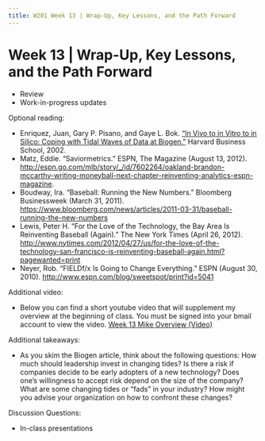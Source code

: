 ```yaml
---
title: W201 Week 13 | Wrap-Up, Key Lessons, and the Path Forward
---
```


# Week 13 | Wrap-Up, Key Lessons, and the Path Forward
* Review
* Work-in-progress updates


Optional reading:
* Enriquez, Juan, Gary P. Pisano, and Gaye L. Bok. [“In Vivo to in Vitro to in Silico: Coping with Tidal Waves of Data at Biogen.”](./../Study.net/In_Vivo_to_in_Vitro_to_in_Silico__Coping_with_Tidal_Waves_of_Data_at_Biogen.pdf) Harvard Business School, 2002. 
* Matz, Eddie. “Saviormetrics.” ESPN, The Magazine (August 13, 2012). http://espn.go.com/mlb/story/_/id/7602264/oakland-brandon-mccarthy-writing-moneyball-next-chapter-reinventing-analytics-espn-magazine.
* Boudway, Ira. “Baseball: Running the New Numbers.” Bloomberg Businessweek (March 31, 2011). https://www.bloomberg.com/news/articles/2011-03-31/baseball-running-the-new-numbers
* Lewis, Peter H. “For the Love of the Technology, the Bay Area Is Reinventing Baseball (Again).” The New York Times (April 26, 2012). http://www.nytimes.com/2012/04/27/us/for-the-love-of-the-technology-san-francisco-is-reinventing-baseball-again.html?pagewanted=print
* Neyer, Rob. “FIELDf/x Is Going to Change Everything.” ESPN (August 30, 2010). http://www.espn.com/blog/sweetspot/print?id=5041


Additional video:
* Below you can find a short youtube video that will supplement my overview at the beginning of class. You must be signed into your bmail account to view the video. [Week 13 Mike Overview (Video)](https://youtu.be/5DgrFZiWXrs)

Additional takeaways:
* As you skim the Biogen article, think about the following questions: How much should leadership invest in changing tides? Is there a risk if companies decide to be early adopters of a new technology? Does one’s willingness to accept risk depend on the size of the company? What are some changing tides or “fads” in your industry? How might you advise your organization on how to confront these changes?


Discussion Questions:
* In-class presentations